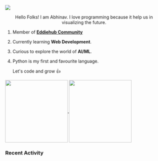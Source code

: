 <a href="https://linkfree.io/account/manage/profile" target="_blank"><img src="https://github.com/Abhinav11234/Abhinav/assets/85792055/3d46267f-ad46-40f0-8eab-b10d602a603b" /></a>

<p align="center">Hello Folks! I am Abhinav. I love programming because it help us in visualizing the future.</p>

1. Member of [**Eddiehub Community**](https://www.eddiehub.org/?r_done=1)
1. Currently learning **Web Development**.
1. Curious to explore the world of **Al/ML**.
1. Python is my first and favourite language.

   Let's code and grow :thumbsup:

<a href="https://github.com/abhinav11234/github-readme-stats">
  <img height=200 align="center" src="https://github-readme-stats.vercel.app/api?username=abhinav11234&show_icons=true" />
</a>
<a href="https://github.com/abhinav11234/convoychat">
  <img height=200 align="center" src="https://github-readme-stats.vercel.app/api/top-langs?username=abhinav11234&layout=compact&langs_count=8&card_width=300" />
</a>

### Recent Activity
<!--START_SECTION:activity-->
<!--END_SECTION:activity-->
